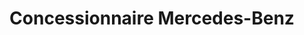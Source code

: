 ---
title: "Concessionnaire Mercedes-Benz"
url: /sable-sur-sarthe/concessionnaire-mercedes-benz/
shop: Autohaus
---